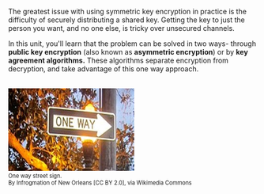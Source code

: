 The greatest issue with using symmetric key encryption in practice is the difficulty of securely distributing a shared key. Getting the key to just the person you want, and no one else, is tricky over unsecured channels.

In this unit, you'll learn that the problem can be solved in two ways- through **public key encryption** (also known as **asymmetric encryption**) or by **key agreement algorithms.**  These algorithms separate  encryption from decryption, and take advantage of this one way approach.

<br>
<figure class="snippetimg" style="margin: 0 auto;width:120%">
  <img src=".guides/img/onewaystreet.jpg" alt="One way street sign. By Infrogmation of New Orleans [CC BY 2.0], via Wikimedia Commons">
  <figcaption style="font-size: 0.8em; text-align: left;">One way street sign.
  </br>
By Infrogmation of New Orleans [CC BY 2.0], via Wikimedia Commons</figcaption>
</figure>


